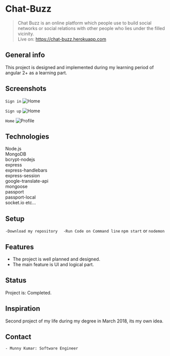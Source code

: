 # Chat-Buzz
> Chat Buzz is an online platform which people use to build social networks or social relations with other people who lies under the filled vicinity. <br> Live on: https://chat-buzz.herokuapp.com

## General info
This project is designed and implemented during my learning period of angular 2+ as a learning part.

## Screenshots
``` Sign in ```
![Home](https://github.com/storyofcoder/chat-buzz/blob/master/login.jpg)

``` Sign up ```
![Home](https://github.com/storyofcoder/chat-buzz/blob/master/signup.jpg)

``` Home ```
![Profile](https://github.com/storyofcoder/chat-buzz/blob/master/home.jpg)

## Technologies
Node.js </br> MongoDB</br> bcrypt-nodejs </br> express </br> express-handlebars </br> express-session </br> google-translate-api </br> 
mongoose  </br> passport </br> passport-local </br> socket.io etc...

## Setup
``` -Download my repository   ```
``` -Run Code on Command line ``` 
``` npm start ``` or ``` nodemon ```

## Features

* The project is well planned and designed. 
* The main feature is UI and logical part.

## Status
Project is: Completed.

## Inspiration
Second project of my life during my degree in March 2018, its my own idea.

## Contact
```- Munny Kumar: Software Engineer ```
